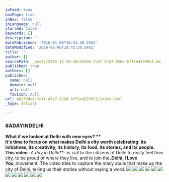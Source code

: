 ```yaml
---
inFeed: true
hasPage: true
inNav: false
inLanguage: null
starred: false
keywords: []
description: ''
datePublished: '2016-01-06T10:53:30.255Z'
dateModified: '2016-01-06T10:42:58.546Z'
title: ''
author: []
sourcePath: _posts/2015-12-29-4b233de6-fc4f-47a7-926d-6ff1e4329921.md
published: true
authors: []
publisher:
  name: null
  domain: null
  url: null
  favicon: null
url: 4b233de6-fc4f-47a7-926d-6ff1e4329921/index.html
_type: Article

---
```

### \#ADAYINDELHI

**What if we looked at Delhi with new eyes? **  
It's time to focus on what makes Delhi a city worth celebrating: its initiatives, its creativity, its history, its food, its stories, and its people.   
This video -**_A day in Delhi_**- is call to the citizens of Delhi to really feel their city,  to be proud of where they live, and to join the_**Delhi, I Love You**_movement. The video tries to capture the many souls that make up the city of Delhi, telling us their stories without saying a word.
![](https://the-grid-user-content.s3-us-west-2.amazonaws.com/2f3c6726-510b-4ba6-99b3-40e450700a43.jpg)
![](https://the-grid-user-content.s3-us-west-2.amazonaws.com/489d262c-61c9-4d22-b417-3ee61a9953bb.jpg)
![](https://the-grid-user-content.s3-us-west-2.amazonaws.com/d29bd776-2bcf-4244-b39f-7896ba7d8987.jpg)
![](https://the-grid-user-content.s3-us-west-2.amazonaws.com/d9d271ad-b711-4935-b215-2910939f6797.jpg)
![](https://the-grid-user-content.s3-us-west-2.amazonaws.com/a9688ebf-f278-4981-a71b-97f7a6554dd2.jpg)
![](https://the-grid-user-content.s3-us-west-2.amazonaws.com/f6840268-bc47-40c5-88a8-7df517859df8.jpg)
![](https://the-grid-user-content.s3-us-west-2.amazonaws.com/32d89129-320a-4903-95c9-999d31633cfa.jpg)
![](https://the-grid-user-content.s3-us-west-2.amazonaws.com/b7f3ed65-50d1-4e16-afe2-43213881bb7b.jpg)
![](https://the-grid-user-content.s3-us-west-2.amazonaws.com/14a8bc1a-834a-460b-ba00-f185242243e4.jpg)
![](https://the-grid-user-content.s3-us-west-2.amazonaws.com/04a2b5fc-0e9b-4e7f-a4f7-aa6e891bfd82.jpg)
![](https://the-grid-user-content.s3-us-west-2.amazonaws.com/3b60b785-7e01-47aa-a2b9-a1dd784a81ca.jpg)
![](https://the-grid-user-content.s3-us-west-2.amazonaws.com/ca90fb40-0f00-4739-b69e-64497047706b.jpg)